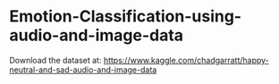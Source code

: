 # Emotion-Classification-using-audio-and-image-data

Download the dataset at: https://www.kaggle.com/chadgarratt/happy-neutral-and-sad-audio-and-image-data
